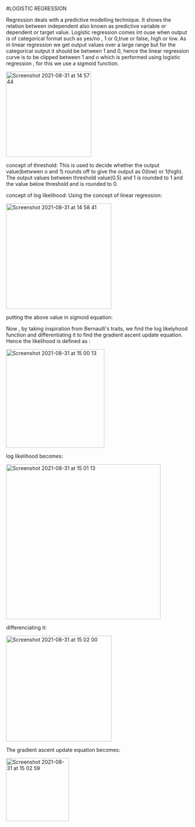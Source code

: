 #LOGISTIC REGRESSION


Regression deals with a predictive modelling technique. It shows the relation between independent also known as predictive variable or dependent or target value. Logistic regression comes int ouse when output is of categorical format such as yes/no , 1 or 0,true or false, high or low. As in linear regression we get output values over a large range but for the categorical output it should be between 1 and 0, hence the linear regression curve is to be clipped between 1 and o which is performed using logistic regression , for this we use a sigmoid function.

<img width="233" alt="Screenshot 2021-08-31 at 14 57 44" src="https://user-images.githubusercontent.com/75842497/131478646-3e27de16-650b-4bac-a574-0398c3e8cbe6.png">


concept of threshold: This is used to decide whether the output value(betwwen o and 1) rounds off to give the output as 0(low) or 1(high). The output values between threshold value(0.5) and 1 is rounded to 1 and the value below threshold and is rounded to 0.

concept of log likelihood: Using the concept of linear regression:

<img width="288" alt="Screenshot 2021-08-31 at 14 58 41" src="https://user-images.githubusercontent.com/75842497/131478597-93b2f6c7-b417-4130-8e20-e1a3d56fa40f.png">


putting the above value in sigmoid equation:


Now , by taking inspiration from Bernaulli's traits, we find the log likelyhood function and differentiating it to find the gradient ascent update equation. Hence the likelihood is defined as :

<img width="269" alt="Screenshot 2021-08-31 at 15 00 13" src="https://user-images.githubusercontent.com/75842497/131478793-926b7555-ff93-45f7-a2c7-9e54798cc184.png">


log likelihood becomes:

<img width="423" alt="Screenshot 2021-08-31 at 15 01 13" src="https://user-images.githubusercontent.com/75842497/131478945-7b27509e-1aeb-4a3b-bb59-c12d3a6fdebe.png">


differenciating it:

<img width="289" alt="Screenshot 2021-08-31 at 15 02 00" src="https://user-images.githubusercontent.com/75842497/131479067-93d635b7-3f8b-4073-adcb-41e235290111.png">


The gradient ascent update equation becomes:

<img width="172" alt="Screenshot 2021-08-31 at 15 02 59" src="https://user-images.githubusercontent.com/75842497/131479193-810f5bfc-6c3f-4254-b57e-95e3c9d37df1.png">

